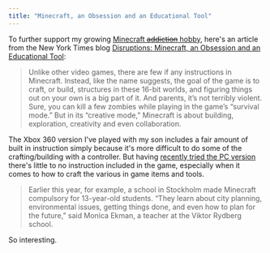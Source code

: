 ```yaml
---
title: "Minecraft, an Obsession and an Educational Tool"
---
```

<p>To further support my growing <a href="http://www.youtube.com/user/ichrisplaysminecraft">Minecraft <del datetime="2013-09-30T22:24:51+00:00">addiction</del> hobby</a>, here's an article from the New York Times blog <a href="http://bits.blogs.nytimes.com/2013/09/15/minecraft-an-obsession-and-an-educational-tool/">Disruptions: Minecraft, an Obsession and an Educational Tool</a>:</p>
<blockquote><p>
  Unlike other video games, there are few if any instructions in Minecraft. Instead, like the name suggests, the goal of the game is to craft, or build, structures in these 16-bit worlds, and figuring things out on your own is a big part of it. And parents, it’s not terribly violent. Sure, you can kill a few zombies while playing in the game’s “survival mode.” But in its “creative mode,” Minecraft is about building, exploration, creativity and even collaboration.
</p></blockquote>
<p>The Xbox 360 version I've played with my son includes a fair amount of built in instruction simply because it's more difficult to do some of the crafting/building with a controller. But having <a href="http://www.youtube.com/watch?v=8VjHaBS6YEM&amp;feature=c4-overview-vl&amp;list=PLc4TV75F6ZWPZe83CKtBifZUXL0Oxv6T6">recently tried the PC version</a> there's little to no instruction included in the game, especially when it comes to how to craft the various in game items and tools.</p>
<blockquote><p>
  Earlier this year, for example, a school in Stockholm made Minecraft compulsory for 13-year-old students. “They learn about city planning, environmental issues, getting things done, and even how to plan for the future,” said Monica Ekman, a teacher at the Viktor Rydberg school.
</p></blockquote>
<p>So interesting.</p>
